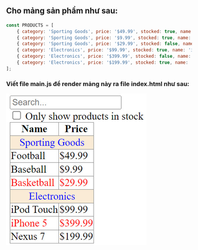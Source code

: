 ## Cho mảng sản phẩm như sau:
```js
const PRODUCTS = [
    { category: 'Sporting Goods', price: '$49.99', stocked: true, name: 'Football' },
    { category: 'Sporting Goods', price: '$9.99', stocked: true, name: 'Baseball' },
    { category: 'Sporting Goods', price: '$29.99', stocked: false, name: 'Basketball' },
    { category: 'Electronics', price: '$99.99', stocked: true, name: 'iPod Touch' },
    { category: 'Electronics', price: '$399.99', stocked: false, name: 'iPhone 5' },
    { category: 'Electronics', price: '$199.99', stocked: true, name: 'Nexus 7' }
];
```

### Viết file main.js để render mảng này ra file index.html như sau:
![alt text](img.jpg)